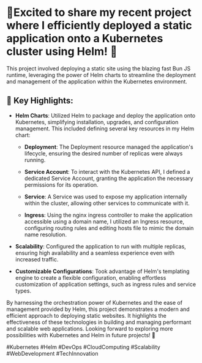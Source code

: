 # 🚀Excited to share my recent project where I efficiently deployed a static application onto a Kubernetes cluster using Helm! 🎉



This project involved deploying a static site using the blazing fast Bun JS runtime, leveraging the power of Helm charts to streamline the deployment and management of the application within the Kubernetes environment.



## 🔧 Key Highlights:



- **Helm Charts**: Utilized Helm to package and deploy the application onto Kubernetes, simplifying installation, upgrades, and configuration management.  This included defining several key resources in my Helm chart:

     - **Deployment**:  The Deployment resource managed the application's lifecycle, ensuring the desired number of replicas were always running.



    - **Service Account**: To interact with the Kubernetes API, I defined a dedicated Service Account, granting the application the necessary permissions for its operation.



    - **Service**: A Service was used to expose my application internally within the cluster, allowing other services to communicate with it.



    - **Ingress**:  Using the nginx ingress controller to make the application accessible using a domain name, I utilized an Ingress resource, configuring routing rules and editing hosts file to mimic the domain name resolution.



- **Scalability**: Configured the application to run with multiple replicas, ensuring high availability and a seamless experience even with increased traffic.



- **Customizable Configurations**: Took advantage of Helm's templating engine to create a flexible configuration, enabling effortless customization of application settings, such as ingress rules and service types.



By harnessing the orchestration power of Kubernetes and the ease of management provided by Helm, this project demonstrates a modern and efficient approach to deploying static websites. It highlights the effectiveness of these technologies in building and managing performant and scalable web applications. Looking forward to exploring more possibilities with Kubernetes and Helm in future projects! 🌟



#Kubernetes #Helm #DevOps #CloudComputing #Scalability #WebDevelopment #TechInnovation

